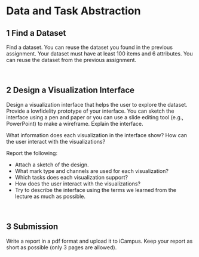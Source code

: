 # Data and Task Abstraction

## 1 Find a Dataset

Find a dataset. You can reuse the dataset you found in the previous assignment. Your dataset must have at least 100 items and 6 attributes. You can reuse the dataset from the previous assignment.

<br>

## 2 Design a Visualization Interface

Design a visualization interface that helps the user to explore the dataset. Provide a lowfidelity prototype of your interface. You can sketch the interface using a pen and paper or you can use a slide editing tool (e.g., PowerPoint) to make a wireframe. Explain the interface.

What information does each visualization in the interface show? How can the user interact with the visualizations?

Report the following:
- Attach a sketch of the design.
- What mark type and channels are used for each visualization?
- Which tasks does each visualization support?
- How does the user interact with the visualizations?
- Try to describe the interface using the terms we learned from the lecture as much as possible.

<br>

## 3 Submission

Write a report in a pdf format and upload it to iCampus. Keep your report as short as possible (only 3 pages are allowed).
